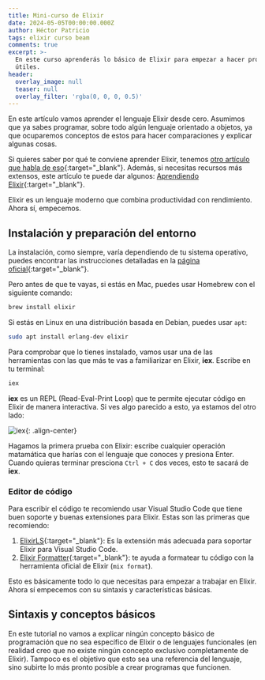 ```yaml
---
title: Mini-curso de Elixir
date: 2024-05-05T00:00:00.000Z
author: Héctor Patricio
tags: elixir curso beam
comments: true
excerpt: >-
  En este curso aprenderás lo básico de Elixir para empezar a hacer programas
  útiles.
header:
  overlay_image: null
  teaser: null
  overlay_filter: 'rgba(0, 0, 0, 0.5)'
---
```


En este artículo vamos aprender el lenguaje Elixir desde cero. Asumimos que ya
sabes programar, sobre todo
algún lenguaje orientado a objetos, ya que ocuparemos conceptos de estos
para hacer comparaciones y explicar algunas cosas.

Si quieres saber por qué te conviene aprender Elixir, tenemos
[otro artículo que habla de eso](/2019/06/02/por-que-deberias-aprender-elixir.html){:target="_blank"}.
Además, si necesitas recursos más extensos, este
artículo te puede dar algunos: [Aprendiendo Elixir](https://hectorip.com/2018/12/27/aprendiendo-elixir.html){:target="_blank"}.

Elixir es un lenguaje moderno que combina productividad con rendimiento. Ahora sí, empecemos.


## Instalación y preparación del entorno

La instalación, como siempre, varía dependiendo de tu sistema operativo, puedes
encontrar las instrucciones detalladas en la [página oficial](https://elixir-lang.org/install.html){:target="_blank"}.

Pero antes de que te vayas, si estás en Mac, puedes usar Homebrew con el
siguiente comando:

```bash
brew install elixir
```

Si estás en Linux en una distribución basada en Debian, puedes usar `apt`:

```bash
sudo apt install erlang-dev elixir
```

Para comprobar que lo tienes instalado, vamos usar una de las herramientas
con las que más te vas a familiarizar en Elixir, **iex**. Escribe en tu terminal:

```bash
iex
```

**iex** es un REPL (Read-Eval-Print Loop) que te permite ejecutar código
en Elixir de manera interactiva. Si ves algo parecido a esto, ya estamos
del otro lado:

![iex](https://res.cloudinary.com/hectorip/image/upload/c_scale,w_800/v1714951708/Screenshot_2024-05-05_at_17.27.40_rtaz8c.png){: .align-center}

Hagamos la primera prueba con Elixir: escribe cualquier operación matamática
que harías con el lenguaje que conoces y presiona Enter. Cuando quieras terminar
presciona `Ctrl + C` dos veces, esto te sacará de **iex**.

### Editor de código

Para escribir el código te recomiendo usar Visual Studio Code que tiene buen
soporte y buenas extensiones para Elixir. Estas son las primeras que recomiendo:

1. [ElixirLS](https://marketplace.visualstudio.com/items?itemName=JakeBecker.elixir-ls){:target="_blank"}:
Es la extensión más adecuada para soportar Elixir para Visual Studio Code.
2. [Elixir Formatter](https://marketplace.visualstudio.com/items?itemName=saratravi.elixir-formatter){:target="_blank"}:
te ayuda a formatear tu código con la herramienta oficial de Elixir
(`mix format`).

Esto es básicamente todo lo que necesitas para empezar a trabajar en Elixir.
Ahora sí empecemos con su sintaxis y características básicas.

## Sintaxis y conceptos básicos

En este tutorial no vamos a explicar ningún concepto básico de programación
que no sea específico de Elixir o de lenguajes funcionales (en realidad creo que no
existe ningún concepto exclusivo completamente de Elixir). Tampoco es el
objetivo que esto sea una referencia del lenguaje, sino subirte lo más pronto
posible a crear programas que funcionen.
